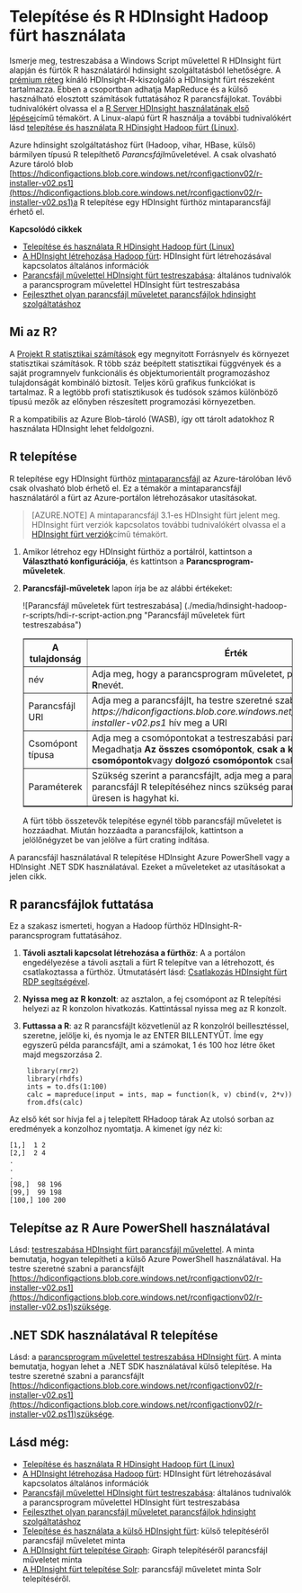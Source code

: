 <properties
    pageTitle="Felhasználás R HDInsight fürt testreszabása |} Microsoft Azure"
    description="Megtudhatja, hogyan telepítheti az R parancsfájl műveletével, és R használata fürt hdinsight szolgáltatásból lehetőségre."
    services="hdinsight"
    documentationCenter=""
    tags="azure-portal"
    authors="mumian"
    manager="jhubbard"
    editor="cgronlun"/>

<tags
    ms.service="hdinsight"
    ms.workload="big-data"
    ms.tgt_pltfrm="na"
    ms.devlang="na"
    ms.topic="article"
    ms.date="09/14/2016"
    ms.author="jgao"/>

# <a name="install-and-use-r-on-hdinsight-hadoop-clusters"></a>Telepítése és R HDInsight Hadoop fürt használata

Ismerje meg, testreszabása a Windows Script művelettel R HDInsight fürt alapján és fürtök R használatáról hdinsight szolgáltatásból lehetőségre. A [prémium réteg](https://azure.microsoft.com/pricing/details/hdinsight/) kínáló HDInsight-R-kiszolgáló a HDInsight fürt részeként tartalmazza. Ebben a csoportban adhatja MapReduce és a külső használható elosztott számítások futtatásához R parancsfájlokat. További tudnivalókért olvassa el a [R Server HDInsight használatának első lépései](hdinsight-hadoop-r-server-get-started.md)című témakört. A Linux-alapú fürt R használja a további tudnivalókért lásd [telepítése és használata R HDinsight Hadoop fürt (Linux)](hdinsight-hadoop-r-scripts-linux.md).
 
Azure hdinsight szolgáltatáshoz fürt (Hadoop, vihar, HBase, külső) bármilyen típusú R telepíthető *Parancsfájl*műveletével. A csak olvasható Azure tároló blob [https://hdiconfigactions.blob.core.windows.net/rconfigactionv02/r-installer-v02.ps1](https://hdiconfigactions.blob.core.windows.net/rconfigactionv02/r-installer-v02.ps1)a R telepítése egy HDInsight fürthöz mintaparancsfájl érhető el. 

**Kapcsolódó cikkek**

- [Telepítése és használata R HDinsight Hadoop fürt (Linux)](hdinsight-hadoop-r-scripts-linux.md)
- [A HDInsight létrehozása Hadoop fürt](hdinsight-provision-clusters.md): HDInsight fürt létrehozásával kapcsolatos általános információk
- [Parancsfájl művelettel HDInsight fürt testreszabása][hdinsight-cluster-customize]: általános tudnivalók a parancsprogram művelettel HDInsight fürt testreszabása
- [Fejleszthet olyan parancsfájl műveletet parancsfájlok hdinsight szolgáltatáshoz](hdinsight-hadoop-script-actions.md)

## <a name="what-is-r"></a>Mi az R?

A <a href="http://www.r-project.org/" target="_blank">Projekt R statisztikai számítások</a> egy megnyitott Forrásnyelv és környezet statisztikai számítások. R több száz beépített statisztikai függvények és a saját programnyelv funkcionális és objektumorientált programozáshoz tulajdonságát kombináló biztosít. Teljes körű grafikus funkciókat is tartalmaz. R a legtöbb profi statisztikusok és tudósok számos különböző típusú mezők az előnyben részesített programozási környezetben.

R a kompatibilis az Azure Blob-tároló (WASB), így ott tárolt adatokhoz R használata HDInsight lehet feldolgozni.  

## <a name="install-r"></a>R telepítése

R telepítése egy HDInsight fürthöz [mintaparancsfájl](https://hdiconfigactions.blob.core.windows.net/rconfigactionv02/r-installer-v02.ps1) az Azure-tárolóban lévő csak olvasható blob érhető el. Ez a témakör a mintaparancsfájl használatáról a fürt az Azure-portálon létrehozásakor utasításokat.

> [AZURE.NOTE] A mintaparancsfájl 3.1-es HDInsight fürt jelent meg. HDInsight fürt verziók kapcsolatos további tudnivalókért olvassa el a [HDInsight fürt verziók](hdinsight-component-versioning.md)című témakört.

1. Amikor létrehoz egy HDInsight fürthöz a portálról, kattintson a **Választható konfigurációja**, és kattintson a **Parancsprogram-műveletek**.
2. **Parancsfájl-műveletek** lapon írja be az alábbi értékeket:

    ![Parancsfájl műveletek fürt testreszabása] (./media/hdinsight-hadoop-r-scripts/hdi-r-script-action.png "Parancsfájl műveletek fürt testreszabása")

    <table border='1'>
        <tr><th>A tulajdonság</th><th>Érték</th></tr>
        <tr><td>név</td>
            <td>Adja meg, hogy a parancsprogram műveletet, például <b>Telepítése R</b>nevét.</td></tr>
        <tr><td>Parancsfájl URI</td>
            <td>Adja meg a parancsfájlt, ha testre szeretné szabni a fürt, például <i>https://hdiconfigactions.blob.core.windows.net/rconfigactionv02/r-installer-v02.ps1</i> hív meg a URI</td></tr>
        <tr><td>Csomópont típusa</td>
            <td>Adja meg a csomópontokat a testreszabási parancsfájl futtatható. Megadhatja <b>Az összes csomópontok</b>, <b>csak a központi csomópontok</b>vagy <b>dolgozó csomópontok</b> csak.
        <tr><td>Paraméterek</td>
            <td>Szükség szerint a parancsfájlt, adja meg a paraméterek. Azonban a parancsfájl R telepítéséhez nincs szükség paramétereket, így üresen is hagyhat ki.</td></tr>
    </table>

    A fürt több összetevők telepítése egynél több parancsfájl műveletet is hozzáadhat. Miután hozzáadta a parancsfájlok, kattintson a jelölőnégyzet be van jelölve a fürt crating indítása.

A parancsfájl használatával R telepítése HDInsight Azure PowerShell vagy a HDInsight .NET SDK használatával. Ezeket a műveleteket az utasításokat a jelen cikk.

## <a name="run-r-scripts"></a>R parancsfájlok futtatása
Ez a szakasz ismerteti, hogyan a Hadoop fürthöz HDInsight-R-parancsprogram futtatásához.

1. **Távoli asztali kapcsolat létrehozása a fürthöz**: A a portálon engedélyezése a távoli asztali a fürt R telepítve van a létrehozott, és csatlakoztassa a fürthöz. Útmutatásért lásd: [Csatlakozás HDInsight fürt RDP segítségével](hdinsight-administer-use-management-portal.md#rdp).

2. **Nyissa meg az R konzolt**: az asztalon, a fej csomópont az R telepítési helyezi az R konzolon hivatkozás. Kattintással nyissa meg az R konzolt.

3. **Futtassa a R**: az R parancsfájlt közvetlenül az R konzolról beillesztéssel, szeretne, jelölje ki, és nyomja le az ENTER BILLENTYŰT. Íme egy egyszerű példa parancsfájlt, ami a számokat, 1 és 100 hoz létre őket majd megszorzása 2.

        library(rmr2)
        library(rhdfs)
        ints = to.dfs(1:100)
        calc = mapreduce(input = ints, map = function(k, v) cbind(v, 2*v))
        from.dfs(calc)

Az első két sor hívja fel a j telepített RHadoop tárak Az utolsó sorban az eredmények a konzolhoz nyomtatja. A kimenet így néz ki:

    [1,]  1 2
    [2,]  2 4
    .
    .
    .
    [98,]  98 196
    [99,]  99 198
    [100,] 100 200


## <a name="install-r-using-aure-powershell"></a>Telepítse az R Aure PowerShell használatával

Lásd: [testreszabása HDInsight fürt parancsfájl művelettel](hdinsight-hadoop-customize-cluster.md#call_scripts_using_powershell).  A minta bemutatja, hogyan telepítheti a külső Azure PowerShell használatával. Ha testre szeretné szabni a parancsfájlt [https://hdiconfigactions.blob.core.windows.net/rconfigactionv02/r-installer-v02.ps1](https://hdiconfigactions.blob.core.windows.net/rconfigactionv02/r-installer-v02.ps1)szüksége.

## <a name="install-r-using-net-sdk"></a>.NET SDK használatával R telepítése

Lásd: a [parancsprogram művelettel testreszabása HDInsight fürt](hdinsight-hadoop-customize-cluster.md#call_scripts_using_azure_powershell). A minta bemutatja, hogyan lehet a .NET SDK használatával külső telepítése. Ha testre szeretné szabni a parancsfájlt [https://hdiconfigactions.blob.core.windows.net/rconfigactionv02/r-installer-v02.ps1](https://hdiconfigactions.blob.core.windows.net/rconfigactionv02/r-installer-v02.ps11)szüksége.


## <a name="see-also"></a>Lásd még:

- [Telepítése és használata R HDinsight Hadoop fürt (Linux)](hdinsight-hadoop-r-scripts-linux.md)
- [A HDInsight létrehozása Hadoop fürt](hdinsight-provision-clusters.md): HDInsight fürt létrehozásával kapcsolatos általános információk
- [Parancsfájl művelettel HDInsight fürt testreszabása][hdinsight-cluster-customize]: általános tudnivalók a parancsprogram művelettel HDInsight fürt testreszabása
- [Fejleszthet olyan parancsfájl műveletet parancsfájlok hdinsight szolgáltatáshoz](hdinsight-hadoop-script-actions.md)
- [Telepítése és használata a külső HDInsight fürt][hdinsight-install-spark]: külső telepítéséről parancsfájl műveletet minta
- [A HDInsight fürt telepítése Giraph](hdinsight-hadoop-giraph-install.md): Giraph telepítéséről parancsfájl műveletet minta
- [A HDInsight fürt telepítése Solr](hdinsight-hadoop-solr-install-linux.md): parancsfájl műveletet minta Solr telepítéséről.

[powershell-install-configure]: powershell-install-configure.md
[hdinsight-provision]: ../hdinsight-provision-clusters/
[hdinsight-cluster-customize]: hdinsight-hadoop-customize-cluster-linux.md
[hdinsight-install-spark]: hdinsight-apache-spark-jupyter-spark-sql.md
